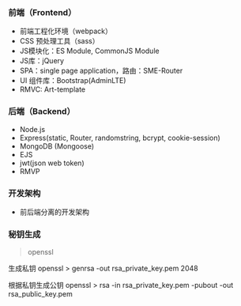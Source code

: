 
### 前端（Frontend）
- 前端工程化环境（webpack）
- CSS 预处理工具（sass）
- JS模块化：ES Module, CommonJS Module
- JS库：jQuery
- SPA：single page application，路由：SME-Router
- UI 组件库：Bootstrap(AdminLTE)
- RMVC: Art-template

### 后端（Backend）
- Node.js
- Express(static, Router, randomstring, bcrypt, cookie-session)
- MongoDB (Mongoose)
- EJS
- jwt(json web token)
- RMVP

### 开发架构
- 前后端分离的开发架构

### 秘钥生成

> openssl

生成私钥
openssl > genrsa -out rsa_private_key.pem 2048

根据私钥生成公钥
openssl > rsa -in rsa_private_key.pem -pubout -out rsa_public_key.pem

<!-- 非对称加密 rs256 -->